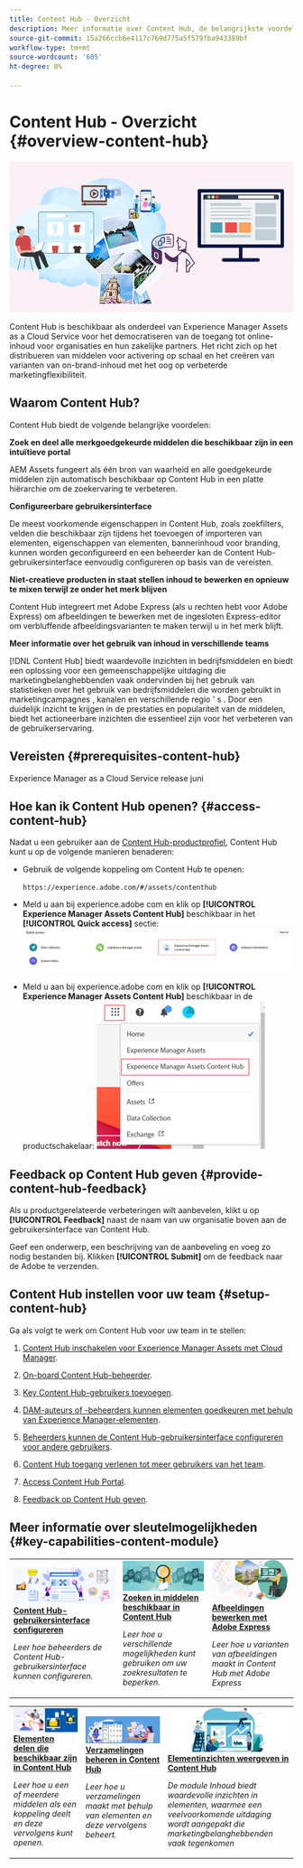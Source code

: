 ```yaml
---
title: Content Hub - Overzicht
description: Meer informatie over Content Hub, de belangrijkste voordelen ervan, hoe je het kunt openen en hoe je feedback kunt geven over de opties die in Content Hub beschikbaar zijn.
source-git-commit: 15a266ccb6e4117c769d775a5f579fba943389bf
workflow-type: tm+mt
source-wordcount: '605'
ht-degree: 0%

---
```



# Content Hub - Overzicht {#overview-content-hub}

![Content Hub-overzicht](assets/content-hub-overview.png)

Content Hub is beschikbaar als onderdeel van Experience Manager Assets as a Cloud Service voor het democratiseren van de toegang tot online-inhoud voor organisaties en hun zakelijke partners. Het richt zich op het distribueren van middelen voor activering op schaal en het creëren van varianten van on-brand-inhoud met het oog op verbeterde marketingflexibiliteit.

## Waarom Content Hub?

Content Hub biedt de volgende belangrijke voordelen:

**Zoek en deel alle merkgoedgekeurde middelen die beschikbaar zijn in een intuïtieve portal**

AEM Assets fungeert als één bron van waarheid en alle goedgekeurde middelen zijn automatisch beschikbaar op Content Hub in een platte hiërarchie om de zoekervaring te verbeteren.

**Configureerbare gebruikersinterface**

De meest voorkomende eigenschappen in Content Hub, zoals zoekfilters, velden die beschikbaar zijn tijdens het toevoegen of importeren van elementen, eigenschappen van elementen, bannerinhoud voor branding, kunnen worden geconfigureerd en een beheerder kan de Content Hub-gebruikersinterface eenvoudig configureren op basis van de vereisten.

**Niet-creatieve producten in staat stellen inhoud te bewerken en opnieuw te mixen terwijl ze onder het merk blijven**

Content Hub integreert met Adobe Express (als u rechten hebt voor Adobe Express) om afbeeldingen te bewerken met de ingesloten Express-editor om verbluffende afbeeldingsvarianten te maken terwijl u in het merk blijft.

**Meer informatie over het gebruik van inhoud in verschillende teams**

[!DNL Content Hub] biedt waardevolle inzichten in bedrijfsmiddelen en biedt een oplossing voor een gemeenschappelijke uitdaging die marketingbelanghebbenden vaak ondervinden bij het gebruik van statistieken over het gebruik van bedrijfsmiddelen die worden gebruikt in marketingcampagnes , kanalen en verschillende regio &#39; s . Door een duidelijk inzicht te krijgen in de prestaties en populariteit van de middelen, biedt het actioneerbare inzichten die essentieel zijn voor het verbeteren van de gebruikerservaring.

## Vereisten {#prerequisites-content-hub}

Experience Manager as a Cloud Service release juni

## Hoe kan ik Content Hub openen? {#access-content-hub}

Nadat u een gebruiker aan de [Content Hub-productprofiel](/help/assets/deploy-content-hub.md#content-hub-instance-product-profile), Content Hub kunt u op de volgende manieren benaderen:

* Gebruik de volgende koppeling om Content Hub te openen:

  `https://experience.adobe.com/#/assets/contenthub`

* Meld u aan bij experience.adobe com en klik op **[!UICONTROL Experience Manager Assets Content Hub]** beschikbaar in het **[!UICONTROL Quick access]** sectie:
  ![Content Hub Access](assets/access-content-hub.png)

* Meld u aan bij experience.adobe com en klik op **[!UICONTROL Experience Manager Assets Content Hub]** beschikbaar in de productschakelaar:
  ![Content Hub Access-methode 3](assets/access-content-hub-alternate.png)



## Feedback op Content Hub geven {#provide-content-hub-feedback}

Als u productgerelateerde verbeteringen wilt aanbevelen, klikt u op **[!UICONTROL Feedback]** naast de naam van uw organisatie boven aan de gebruikersinterface van Content Hub.

Geef een onderwerp, een beschrijving van de aanbeveling en voeg zo nodig bestanden bij. Klikken **[!UICONTROL Submit]** om de feedback naar de Adobe te verzenden.

## Content Hub instellen voor uw team {#setup-content-hub}

Ga als volgt te werk om Content Hub voor uw team in te stellen:

1. [Content Hub inschakelen voor Experience Manager Assets met Cloud Manager](deploy-content-hub.md#enable-content-hub).

1. [On-board Content Hub-beheerder](deploy-content-hub.md#onboard-content-hub-administrator).

1. [Key Content Hub-gebruikers toevoegen](deploy-content-hub.md##onboard-content-hub-consumer-users).

1. [DAM-auteurs of -beheerders kunnen elementen goedkeuren met behulp van Experience Manager-elementen](approve-assets.md).

1. [Beheerders kunnen de Content Hub-gebruikersinterface configureren voor andere gebruikers](configure-content-hub-ui-options.md).

1. [Content Hub toegang verlenen tot meer gebruikers van het team](deploy-content-hub.md##onboard-content-hub-consumer-users).

1. [Access Content Hub Portal](#access-content-hub).

1. [Feedback op Content Hub geven](#provide-content-hub-feedback).


## Meer informatie over sleutelmogelijkheden {#key-capabilities-content-module}

<table>
<td>
   <a href="/help/assets/configure-content-hub-ui-options.md">
   <img alt="Content Hub implementeren" src="./assets/configure-assets.png" />
   </a>
   <div>
      <a href="/help/assets/configure-content-hub-ui-options.md">
      <strong>Content Hub-gebruikersinterface configureren</strong>
      </a>
   </div>
   <p>
      <em>Leer hoe beheerders de Content Hub-gebruikersinterface kunnen configureren. </em>
   </p>
</td>


<td>
   <a href="/help/assets/search-assets-content-hub.md">
   <img alt="Zoeken in middelen beschikbaar in Content Hub" src="./assets/search.png" />
   </a>
   <div>
      <a href="/help/assets/search-assets-content-hub.md">
      <strong>Zoeken in middelen beschikbaar in Content Hub</strong>
      </a>
   </div>
   <p>
      <em>Leer hoe u verschillende mogelijkheden kunt gebruiken om uw zoekresultaten te beperken.</em>
   </p>
</td>
<td>
   <a href="/help/assets/edit-images-content-hub.md">
   <img alt="Afbeeldingen bewerken met Adobe Express" src="./assets/edit-images-content-hub.png" />
   </a>
   <div>
      <a href="/help/assets/edit-images-content-hub.md">
      <strong>Afbeeldingen bewerken met Adobe Express</strong>
      </a>
   </div>
   <p>
      <em>Leer hoe u varianten van afbeeldingen maakt in Content Hub met Adobe Express</em>
   </p>
</td>
</table>
<table>
<td>
   <a href="/help/assets/share-assets-content-hub.md">
   <img alt="Elementen delen die beschikbaar zijn in Content Hub" src="./assets/share-assets-banner.png" />
   </a>
   <div>
      <a href="/help/assets/share-assets-content-hub.md">
      <strong>Elementen delen die beschikbaar zijn in Content Hub</strong>
      </a>
   </div>
   <p>
      <em>Leer hoe u een of meerdere middelen als een koppeling deelt en deze vervolgens kunt openen.</em>
   </p>
</td>
<td>
   <a href="/help/assets/collections-content-hub.md">
   <img alt="Verzamelingen beheren in Content Hub" src="./assets/manage-collection.png" />
   </a>
   <div>
      <a href="/help/assets/collections-content-hub.md">
      <strong>Verzamelingen beheren in Content Hub</strong>
      </a>
   </div>
   <p>
      <em>Leer hoe u verzamelingen maakt met behulp van elementen en deze vervolgens beheert.</em>
   </p>
</td>
<td>
   <a href="/help/assets/insights-content-hub.md">
   <img alt="Elementen delen die beschikbaar zijn in Content Hub" src="./assets/asset-insights-banner.jpg" />
   </a>
   <div>
      <a href="/help/assets/insights-content-hub.md">
      <strong>Elementinzichten weergeven in Content Hub</strong>
      </a>
   </div>
   <p>
      <em> De module Inhoud biedt waardevolle inzichten in elementen, waarmee een veelvoorkomende uitdaging wordt aangepakt die marketingbelanghebbenden vaak tegenkomen</em>
   </p>
</td>
</table>

